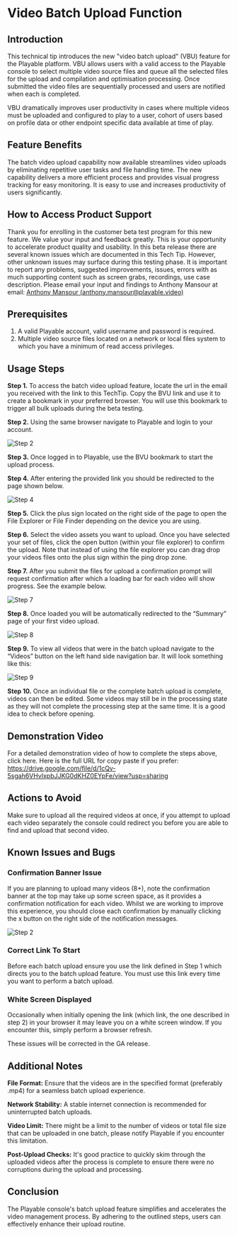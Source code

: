 # Video Batch Upload Function

## Introduction

This technical tip introduces the new "video batch upload" (VBU) feature for the Playable
platform. VBU allows users with a valid access to the Playable console to select multiple video
source files and queue all the selected files for the upload and compilation and optimisation
processing. Once submitted the video files are sequentially processed and users are notified
when each is completed.

VBU dramatically improves user productivity in cases where multiple videos must be uploaded
and configured to play to a user, cohort of users based on profile data or other endpoint specific
data available at time of play.

## Feature Benefits

The batch video upload capability now available streamlines video uploads by eliminating
repetitive user tasks and file handling time. The new capability delivers a more efficient process
and provides visual progress tracking for easy monitoring. It is easy to use and increases
productivity of users significantly.

## How to Access Product Support

Thank you for enrolling in the customer beta test program for this new feature. We value your
input and feedback greatly. This is your opportunity to accelerate product quality and usability. In
this beta release there are several known issues which are documented in this Tech Tip.
However, other unknown issues may surface during this testing phase. It is important to report
any problems, suggested improvements, issues, errors with as much supporting content such as
screen grabs, recordings, use case description. Please email your input and findings to Anthony
Mansour at email: [Anthony Mansour (anthony.mansour@playable.video)](mailto:anthony.mansour@playable.video)

## Prerequisites

1. A valid Playable account, valid username and password is required.
2. Multiple video source files located on a network or local files system to which you have a
   minimum of read access privileges.

## Usage Steps

**Step 1.** To access the batch video upload feature, locate the url in the email you received with the
link to this TechTip. Copy the BVU link and use it to create a bookmark in your preferred browser.
You will use this bookmark to trigger all bulk uploads during the beta testing.

**Step 2.** Using the same browser navigate to Playable and login to your account.

![Step 2](../images/vba-step2.png)

**Step 3.** Once logged in to Playable, use the BVU bookmark to start the upload process.

**Step 4.** After entering the provided link you should be redirected to the page shown below.

![Step 4](../images/vba-step4.png)

**Step 5.** Click the plus sign located on the right side of the page to open the File Explorer or File
Finder depending on the device you are using.

**Step 6.** Select the video assets you want to upload. Once you have selected your set of files,
click the open button (within your file explorer) to confirm the upload. Note that instead of using
the file explorer you can drag drop your videos files onto the plus sign within the ping drop zone.

**Step 7.** After you submit the files for upload a confirmation prompt will request confirmation after
which a loading bar for each video will show progress. See the example below.

![Step 7](../images/vba-step7.png)

**Step 8.** Once loaded you will be automatically redirected to the “Summary” page of your first
video upload.

![Step 8](../images/vba-step8.png)

**Step 9.** To view all videos that were in the batch upload navigate to the “Videos” button on the
left hand side navigation bar. It will look something like this:

![Step 9](../images/vba-step9.png)

**Step 10.** Once an individual file or the complete batch upload is complete, videos can then be
edited. Some videos may still be in the processing state as they will not complete the processing
step at the same time. It is a good idea to check before opening.

## Demonstration Video

For a detailed demonstration video of how to complete the steps above, click here.
Here is the full URL for copy paste if you prefer:
https://drive.google.com/file/d/1cQv-5sgah6VHvIxpbJJKG0dKHZ0EYpFe/view?usp=sharing

## Actions to Avoid

Make sure to upload all the required videos at once, if you attempt to upload each video
separately the console could redirect you before you are able to find and upload that second
video.

## Known Issues and Bugs

### Confirmation Banner Issue

If you are planning to upload many videos (8+), note the confirmation banner at the top may take
up some screen space, as it provides a confirmation notification for each video. Whilst we are
working to improve this experience, you should close each confirmation by manually clicking the
x button on the right side of the notification messages.

![Step 2](../images/vba-banner.png)

### Correct Link To Start

Before each batch upload ensure you use the link defined in Step 1 which directs you to the
batch upload feature. You must use this link every time you want to perform a batch upload.

### White Screen Displayed

Occasionally when initially opening the link (which link, the one described in step 2) in your
browser it may leave you on a white screen window. If you encounter this, simply perform a
browser refresh.

These issues will be corrected in the GA release.

## Additional Notes

**File Format:** Ensure that the videos are in the specified format (preferably .mp4) for a seamless
batch upload experience.

**Network Stability:** A stable internet connection is recommended for uninterrupted batch uploads.

**Video Limit:** There might be a limit to the number of videos or total file size that can be uploaded
in one batch, please notify Playable if you encounter this limitation.

**Post-Upload Checks:** It's good practice to quickly skim through the uploaded videos after the
process is complete to ensure there were no corruptions during the upload and processing.

## Conclusion
The Playable console's batch upload feature simplifies and accelerates the video management
process. By adhering to the outlined steps, users can effectively enhance their upload routine.